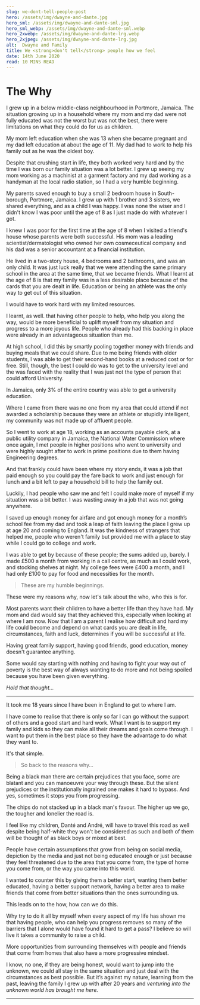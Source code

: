 ```yaml
---
slug: we-dont-tell-people-post
hero: /assets/img/dwayne-and-dante.jpg
hero_sml: /assets/img/dwayne-and-dante-sml.jpg
hero_sml_webp: /assets/img/dwayne-and-dante-sml.webp
hero_2xwebp: /assets/img/dwayne-and-dante-lrg.webp
hero_2xjpeg: /assets/img/dwayne-and-dante-lrg.jpg
alt:  Dwayne and Family
title: We <strong>don't tell</strong> people how we feel
date: 14th June 2020
read: 10 MINS READ
---
```


# The Why #

I grew up in a below middle-class neighbourhood in Portmore, Jamaica. The situation growing up in a household where my mom and my dad were not fully educated was not the worst but was not the best, there were limitations on what they could do for us as children.

My mom left education when she was 13 when she became pregnant and my dad left education at about the age of 11. My dad had to work to help his family out as he was the oldest boy.

Despite that crushing start in life, they both worked very hard and by the time I was born our family situation was a lot better. I grew up seeing my mom working as a machinist at a garment factory and my dad working as a handyman at the local radio station, so I had a very humble beginning.

My parents saved enough to buy a small 2 bedroom house in South-borough, Portmore, Jamaica. I grew up with 1 brother and 3 sisters, we shared everything, and as a child I was happy. I was none the wiser and I didn't know I was poor until the age of 8 as I just made do with whatever I got.

I knew I was poor for the first time at the age of 8 when I visited a friend's house whose parents were both successful. His mom was a leading scientist/dermatologist who owned her own cosmeceutical company and his dad was a senior accountant at a financial institution.

He lived in a two-story house, 4 bedrooms and 2 bathrooms, and was an only child. It was just luck really that we were attending the same primary school in the area at the same time, that we became friends. What I learnt at the age of 8 is that my family was in a less desirable place because of the cards that you are dealt in life. Education or being an athlete was the only way to get out of this situation. 

I would have to work hard with my limited resources. 

I learnt, as well. that having other people to help, who help you along the way, would be more beneficial to uplift myself from my situation and progress to a more joyous life. People who already had this backing in place were already in an advantageous situation than me.

At high school, I did this by smartly pooling together money with friends and buying meals that we could share. Due to me being friends with older students, I was able to get their second-hand books at a reduced cost or for free. Still, though, the best I could do was to get to the university level and the was faced with the reality that I was just not the type of person that could afford University.

In Jamaica, only 3% of the entire country was able to get a university education.

Where I came from there was no one from my area that could attend if not awarded a scholarship because they were an athlete or stupidly intelligent, my community was not made up of affluent people.

So I went to work at age 18, working as an accounts payable clerk, at a public utility company in Jamaica, the National Water Commission where once again, I met people in higher positions who went to university and were highly sought after to work in prime positions due to them having Engineering degrees.

And that frankly could have been where my story ends, it was a job that paid enough so you could pay the fare back to work and just enough for lunch and a bit left to pay a household bill to help the family out.

Luckily, I had people who saw me and felt I could make more of myself if my situation was a bit better. I was wasting away in a job that was not going anywhere.

I saved up enough money for airfare and got enough money for a month’s school fee from my dad and took a leap of faith leaving the place I grew up at age 20 and coming to England. It was the kindness of strangers that helped me, people who weren't family but provided me with a place to stay while I could go to college and work.

I was able to get by because of these people; the sums added up, barely. I made £500 a month from working in a call centre, as much as I could work, and stocking shelves at night. My college fees were £400 a month, and I had only £100 to pay for food and necessities for the month.

>These are my humble beginnings.

These were my reasons why, now let's talk about the who, who this is for.

Most parents want their children to have a better life than they have had. My mom and dad would say that they achieved this, especially when looking at where I am now. Now that I am a parent I realise how difficult and hard my life could become and depend on what cards you are dealt in life, circumstances, faith and luck, determines if you will be successful at life.

Having great family support, having good friends, good education, money doesn't guarantee anything.

Some would say starting with nothing and having to fight your way out of poverty is the best way of always wanting to do more and not being spoiled because you have been given everything.

*Hold that thought...*

---

It took me 18 years since I have been in England to get to where I am.


I have come to realise that there is only so far I can go without the support of others and a good start and hard work. What I want is to support my family and kids so they can make all their dreams and goals come through. I want to put them in the best place so they have the advantage to do what they want to.

It's that simple.

>So back to the reasons why…

Being a black man there are certain prejudices that you face, some are blatant and you can manoeuvre your way through these. But the silent prejudices or the institutionally ingrained one makes it hard to bypass. And yes, sometimes it stops you from progressing.

The chips do not stacked up in a black man's favour. The higher up we go, the tougher and lonelier the road is.

I feel like my children, Danté and André, will have to travel this road as well despite being half-white they won't be considered as such and both of them will be thought of as black boys or mixed at best.

People have certain assumptions that grow from being on social media, depiction by the media and just not being educated enough or just because they feel threatened due to the area that you come from, the type of home you come from, or the way you came into this world.

I wanted to counter this by giving them a better start, wanting them better educated, having a better support network, having a better area to make friends that come from better situations than the ones surrounding us.

This leads on to the how, how can we do this.

Why try to do it all by myself when every aspect of my life has shown me that having people, who can help you progress removes so many of the barriers that I alone would have found it hard to get a pass? I believe so will live it takes a community to raise a child.

More opportunities from surrounding themselves with people and friends that come from homes that also have a more progressive mindset.

I know, no one, if they are being honest, would want to jump into the
unknown, we could all stay in the same situation and just deal with the
circumstances as best possible. But it’s against my nature, learning from the
past, leaving the family I grew up with after 20 years and *venturing into the
unknown world has brought me here.*

---
